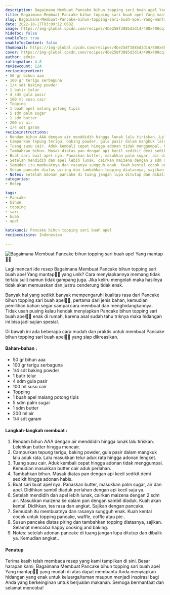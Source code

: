 ```yaml
---
description: Bagaimana Membuat Pancake bihun topping sari buah apel Yang mantap"
title: Bagaimana Membuat Pancake bihun topping sari buah apel Yang mantap
slug: Bagaimana-Membuat-Pancake-bihun-topping-sari-buah-apel-Yang-mantap
date: 2022-10-17T03:09:12.063Z
image: https://img-global.cpcdn.com/recipes/4be258f3885d3d14/400x400cq70/photo.jpg
hideToc: false
enableToc: true
enableTocContent: false
thumbnail: https://img-global.cpcdn.com/recipes/4be258f3885d3d14/400x400cq70/photo.jpg
cover: https://img-global.cpcdn.com/recipes/4be258f3885d3d14/400x400cq70/photo.jpg
author: admin
ratingvalue: 4.8
reviewcount: 124
recipeingredient:
- 50 gr bihun aaa
- 100 gr terigu serbaguna
- 1/4 sdt baking powder
- 1 butir telur
- 4 sdm gula pasir
- 100 ml susu cair
- Topping
- 1 buah apel malang potong tipis
- 5 sdm palm sugar
- 1 sdm butter
- 200 ml air
- 1/4 sdt garam
recipeinstructions:
- Rendam bihun AAA dengan air menddidih hingga lunak lalu tiriskan. Lelehkan butter hingga mencair.
- Campurkan tepung terigu, baking powder, gula pasir dalam mangkuk lalu aduk rata. Lalu masukkan telur aduk rata hingga adonan lengket.
- Tuang susu cair. Aduk kembali cepat hingga adonan tidak menggumpal. Kemudian masukkan butter cair aduk perlahan.
- Tambahkan bihun. Masak diatas pan dengan api kecil sedikit demi sedikit hingga adonan habis.
- Buat sari buat apel nya. Panaskan butter, masukkan palm sugar, air dan apel. Didihkan sambil diaduk perlahan dengan api kecil saja ya.
- Setelah mendidih dan apel lebih lunak, cairkan maizena dengan 2 sdm air. Masukkan maizena ke dalam pan dengan sambil diaduk. Kuah akan kental. Didihkan, tes rasa dan angkat. Sajikan dengan pancake.
- Semudah itu membuatnya dan rasanya sungguh enak. Kuah kental cocok untuk topping pancake, waffle, coffle atau pie..
- Susun pancake diatas piring dan tambahkan topping diatasnya, sajikan. Selamat mencoba happy cooking and baking.
- Notes: setelah adonan pancake di tuang jangan lupa ditutup dan dibalik ya. Kemudian angkat..
categories:
- Resep

tags:
- Pancake
- bihun
- topping
- sari
- buah
- apel

katakunci: Pancake bihun topping sari buah apel
recipecuisine: Indonesian

---
```


![Bagaimana Membuat Pancake bihun topping sari buah apel Yang mantap👩‍🍳](https://img-global.cpcdn.com/recipes/4be258f3885d3d14/400x400cq70/photo.jpg)

Lagi mencari ide resep Bagaimana Membuat Pancake bihun topping sari buah apel Yang mantap👩‍🍳 yang unik? Cara menyiapkannya memang tidak terlalu sulit namun tidak gampang juga. Jika keliru mengolah maka hasilnya tidak akan memuaskan dan justru cenderung tidak enak.

Banyak hal yang sedikit banyak mempengaruhi kualitas rasa dari Pancake bihun topping sari buah apel👩‍🍳, pertama dari jenis bahan, kemudian pemilihan bahan segar sampai cara membuat dan menghidangkannya. Tidak usah pusing kalau hendak menyiapkan Pancake bihun topping sari buah apel👩‍🍳 enak di rumah, karena asal sudah tahu triknya maka hidangan ini bisa jadi sajian spesial.

Di bawah ini ada beberapa cara mudah dan praktis untuk membuat Pancake bihun topping sari buah apel👩‍🍳 yang siap dikreasikan.

<!--inarticleads1-->

#### Bahan-bahan :

- 50 gr bihun aaa
- 100 gr terigu serbaguna
- 1/4 sdt baking powder
- 1 butir telur
- 4 sdm gula pasir
- 100 ml susu cair
- Topping
- 1 buah apel malang potong tipis
- 5 sdm palm sugar
- 1 sdm butter
- 200 ml air
- 1/4 sdt garam

<!--inarticleads2-->

#### Langkah-langkah membuat :

1. Rendam bihun AAA dengan air menddidih hingga lunak lalu tiriskan. Lelehkan butter hingga mencair.
1. Campurkan tepung terigu, baking powder, gula pasir dalam mangkuk lalu aduk rata. Lalu masukkan telur aduk rata hingga adonan lengket.
1. Tuang susu cair. Aduk kembali cepat hingga adonan tidak menggumpal. Kemudian masukkan butter cair aduk perlahan.
1. Tambahkan bihun. Masak diatas pan dengan api kecil sedikit demi sedikit hingga adonan habis.
1. Buat sari buat apel nya. Panaskan butter, masukkan palm sugar, air dan apel. Didihkan sambil diaduk perlahan dengan api kecil saja ya.
1. Setelah mendidih dan apel lebih lunak, cairkan maizena dengan 2 sdm air. Masukkan maizena ke dalam pan dengan sambil diaduk. Kuah akan kental. Didihkan, tes rasa dan angkat. Sajikan dengan pancake.
1. Semudah itu membuatnya dan rasanya sungguh enak. Kuah kental cocok untuk topping pancake, waffle, coffle atau pie..
1. Susun pancake diatas piring dan tambahkan topping diatasnya, sajikan. Selamat mencoba happy cooking and baking.
1. Notes: setelah adonan pancake di tuang jangan lupa ditutup dan dibalik ya. Kemudian angkat..

#### Penutup

Terima kasih telah membaca resep yang kami tampilkan di sini. Besar harapan kami, Bagaimana Membuat Pancake bihun topping sari buah apel Yang mantap👩‍🍳 yang mudah di atas dapat membantu Anda menyiapkan hidangan yang enak untuk keluarga/teman maupun menjadi inspirasi bagi Anda yang berkeinginan untuk berjualan makanan. Semoga bermanfaat dan selamat mencoba!
